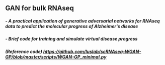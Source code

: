 ## GAN for bulk RNAseq

##### - A practical application of generative adversarial networks for RNAseq data to predict the molecular progress of Alzheimer's disease

##### - Brief code for training and simulate virtual disease progress

##### (Reference code) https://github.com/luslab/scRNAseq-WGAN-GP/blob/master/scripts/WGAN-GP_minimal.py
